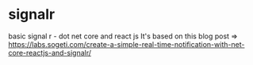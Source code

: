 # signalr
basic signal r  - dot net core and react js
It's based on this blog post => https://labs.sogeti.com/create-a-simple-real-time-notification-with-net-core-reactjs-and-signalr/
